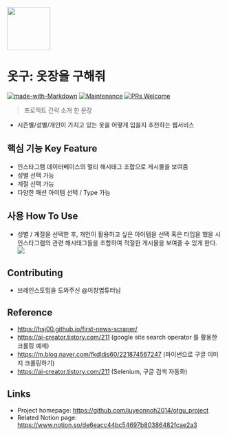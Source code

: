 <img src="https://user-images.githubusercontent.com/17819874/79853717-5db2f900-8403-11ea-99ba-ed0bb3cdb9ef.png" height="100"/>

# 옷구: 옷장을 구해줘
[![made-with-Markdown](https://img.shields.io/badge/Made%20with-Markdown-1f425f.svg)](http://commonmark.org)
[![Maintenance](https://img.shields.io/badge/Maintained%3F-yes-green.svg)](https://github.com/ohahohah/readme-template/graphs/commit-activity) 
[![PRs Welcome](https://img.shields.io/badge/PRs-welcome-brightgreen.svg?style=flat-square)](http://makeapullrequest.com)
> 프로젝트 간략 소개 한 문장 
- 시즌별/성별/개인이 가지고 있는 옷을 어떻게 입을지 추천하는 웹서비스
## 핵심 기능  Key Feature
- 인스타그램 데이터베이스의 멀티 해시태그 조합으로 게시물을 보여줌 
- 성별 선택 가능 
- 계절 선택 가능
- 다양한 패션 아이템 선택 / Type 가능
## 사용 How To Use
- 성별 / 계절을 선택한 후, 개인이 활용하고 싶은 아이템을 선택 혹은 타입을 했을 시 인스타그램의 관련 해시태그들을 조합하여 적절한 게시물을 보여줄 수 있게 한다.
![](header.png)
## Contributing
- 브레인스토밍을 도와주신 @이창엽튜터님
## Reference
- https://hsj00.github.io/first-news-scraper/
- https://ai-creator.tistory.com/211 (google site search operator 를 활용한 크롤링 예제)
- https://m.blog.naver.com/fkdldjs60/221874567247 (파이썬으로 구글 이미지 크롤링하기)
- https://ai-creator.tistory.com/211 (Selenium, 구글 검색 자동화)

## Links
- Project homepage: https://github.com/juyeonnoh2014/otgu_project
- Related Notion page: https://www.notion.so/de6eacc44bc54697b80386482fcae2a3